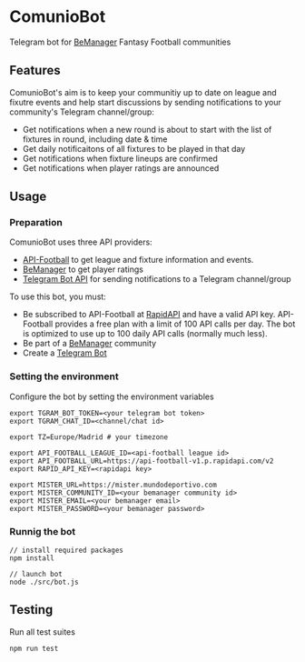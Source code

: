 # ComunioBot
Telegram bot for [BeManager](https://mister.mundodeportivo.com) Fantasy Football communities

## Features
ComunioBot's aim is to keep your communitiy up to date on league and fixutre events and help start discussions by sending notifications to your community's Telegram channel/group:
  * Get notifications when a new round is about to start with the list of fixtures in round, including date & time
  * Get daily notificaitons of all fixtures to be played in that day
  * Get notifications when fixture lineups are confirmed
  * Get notifications when player ratings are announced

## Usage
### Preparation
ComunioBot uses three API providers:
   * [API-Football](https://www.api-football.com) to get league and fixture information and events.
   * [BeManager](https://mister.mundodeportivo.com) to get player ratings
   * [Telegram Bot API](https://core.telegram.org/bots) for sending notifications to a Telegram channel/group

To use this bot, you must:
  * Be subscribed to API-Football at [RapidAPI](https://rapidapi.com/api-sports/api/api-football) and have a valid API key. API-Football provides a free plan with a limit of 100 API calls per day. The bot is optimized to use up to 100 daily API calls (normally much less).
  * Be part of a [BeManager](https://mister.mundodeportivo.com) community
  * Create a [Telegram Bot](https://core.telegram.org/bots)

### Setting the environment
Configure the bot by setting the environment variables
```shell
export TGRAM_BOT_TOKEN=<your telegram bot token>
export TGRAM_CHAT_ID=<channel/chat id>

export TZ=Europe/Madrid # your timezone

export API_FOOTBALL_LEAGUE_ID=<api-football league id>
export API_FOOTBALL_URL=https://api-football-v1.p.rapidapi.com/v2
export RAPID_API_KEY=<rapidapi key>

export MISTER_URL=https://mister.mundodeportivo.com
export MISTER_COMMUNITY_ID=<your bemanager community id>
export MISTER_EMAIL=<your bemanager email>
export MISTER_PASSWORD=<your bemanager password>
```

### Runnig the bot
```shell
// install required packages
npm install

// launch bot
node ./src/bot.js
```

## Testing
Run all test suites
```shell
npm run test
```
